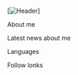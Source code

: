 [![Header](blob:https://web.telegram.org/0769e986-4624-4d3e-8b85-e6efc3a2c4b4)]

About me

Latest news about me

Languages

Follow lonks
